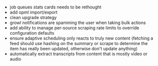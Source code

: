 - job queues stats cards needs to be rethought
- add opml import/export
- clean upgrade strategy
- growl notifications are spamming the user when taking bulk actions
- add ability to manage per-source scraping rate limits to override configuration defaults
- ensure adaptive scheduling only reacts to truly new content (fetching a feed should use hashing on the summary or scrape to determine the item has really been updated, otherwise don't update anything)
- automatically extract transcripts from content that is mostly video or audio

